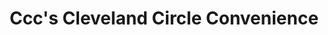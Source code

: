 ---
title: "Ccc's Cleveland Circle Convenience"
url: /brighton/cccs-cleveland-circle-convenience/
shop: Lebensmittel
---